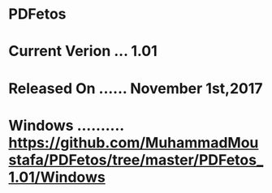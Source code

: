 # PDFetos

# Current Verion ... 1.01
# Released On ...... November 1st,2017

# Windows .......... https://github.com/MuhammadMoustafa/PDFetos/tree/master/PDFetos_1.01/Windows
